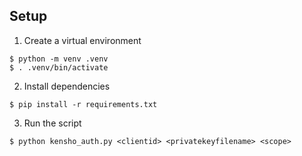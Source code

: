 
## Setup

1. Create a virtual environment

```
$ python -m venv .venv
$ . .venv/bin/activate
```

2. Install dependencies

```
$ pip install -r requirements.txt
```

3. Run the script

```
$ python kensho_auth.py <clientid> <privatekeyfilename> <scope>
```

